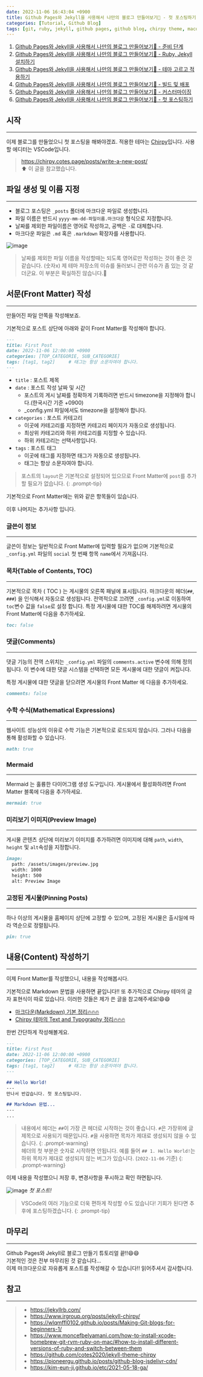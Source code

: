 ```yaml
---
date: 2022-11-06 16:43:04 +0900
title: Github Pages와 Jekyll을 사용해서 나만의 블로그 만들어보기🚀 - 첫 포스팅하기
categories: [Tutorial, Github Blog]
tags: [git, ruby, jekyll, github pages, github blog, chirpy theme, macos] ## Only lowercase
---
```


1. [Github Pages와 Jekyll을 사용해서 나만의 블로그 만들어보기🚀 - 준비 단계](https://leejh95.github.io/posts/github-blog-prepare-to/)
2. [Github Pages와 Jekyll을 사용해서 나만의 블로그 만들어보기🚀 - Ruby, Jekyll 설치하기](https://leejh95.github.io/posts/github-blog-ruby-jekyll/)
3. [Github Pages와 Jekyll을 사용해서 나만의 블로그 만들어보기🚀 - 테마 고르고 적용하기](https://leejh95.github.io/posts/github-blog-theme/)
4. [Github Pages와 Jekyll을 사용해서 나만의 블로그 만들어보기🚀 - 빌드 및 배포](https://leejh95.github.io/posts/github-blog-build-deploy/)
5. [Github Pages와 Jekyll을 사용해서 나만의 블로그 만들어보기🚀 - 커스터마이징](https://leejh95.github.io/posts/github-blog-customizing/)
6. [Github Pages와 Jekyll을 사용해서 나만의 블로그 만들어보기🚀 - 첫 포스팅하기](https://leejh95.github.io/posts/github-blog-first-post/)

## 시작
---
이제 블로그를 만들었으니 첫 포스팅을 해봐야겠죠. 적용한 테마는 [Chirpy](https://github.com/cotes2020/jekyll-theme-chirpy)입니다. 사용할 에디터는 VSCode입니다.

> <https://chirpy.cotes.page/posts/write-a-new-post/>  
> ⬆️ 이 글을 참고했습니다.

## 파일 생성 및 이름 지정
---

- 블로그 포스팅은 `_posts` 폴더에 마크다운 파일로 생성합니다.
- 파일 이름은 반드시 `yyyy-mm-dd-파일이름.마크다운` 형식으로 지정합니다.
- 날짜를 제외한 파일이름은 영어로 작성하고, 공백은 `-`로 대체합니다.
- 마크다운 파일은 `.md` 혹은 `.markdown` 확장자를 사용합니다.

![image](https://dsm01pap003files.storage.live.com/y4mzMoXOb3y9-Lv9WC-6vCfbVtBBuVHd1A1Zr8P1ZO4RxllKa-ravzhAb4tBl9uktnkKqvIUGRuzlltialWlIM9-YQscvEJvSP8lsjbrahqn7zjZ8pZQ9fmQP9ND1lvvnzK6GFghQ32--UKyey8XwRC1kFKa4rtEeZxqfs-uGIGwVzblz1eyjFhd0_A0KsTB1Cl?width=852&height=594&cropmode=none)  

> 날짜를 제외한 파일 이름을 작성할때는 되도록 영어로만 작성하는 것이 좋은 것 같습니다. (숫자x) 제 테마 저장소의 이슈를 둘러보니 관련 이슈가 좀 있는 것 같더군요. 이 부분은 확실하진 않습니다.🤔

## 서문(Front Matter) 작성
---
만들어진 파일 안쪽을 작성해보죠.

기본적으로 포스트 상단에 아래와 같이 Front Matter를 작성해야 합니다.

```markdown
---
title: First Post
date: 2022-11-06 12:00:00 +0900
categories: [TOP_CATEGORIE, SUB_CATEGORIE]
tags: [tag1, tag2]     # 태그는 항상 소문자여야 합니다.
---
```

- `title` : 포스트 제목
- `date` : 포스트 작성 날짜 및 시간
    - 포스트의 게시 날짜를 정확하게 기록하려면 반드시 timezone을 지정해야 합니다.(한국시간 기준 +0900)
    - _config.yml 파일에서도 timezone을 설정해야 합니다.
- `categories` : 포스트 카테고리
    - 이곳에 카테고리를 지정하면 카테고리 페이지가 자동으로 생성됩니다.
    - 최상위 카테고리와 하위 카테고리를 지정할 수 있습니다.
    - 하위 카테고리는 선택사항입니다.
- `tags` : 포스트 태그
    - 이곳에 태그를 지정하면 태그가 자동으로 생성됩니다.
    - 태그는 항상 소문자여야 합니다.

> 포스트의 `layout`은 기본적으로 설정되어 있으므로 Front Matter에 `post`를 추가할 필요가 없습니다.
{: .prompt-tip}

기본적으로 Front Matter에는 위와 같은 항목들이 있습니다.

이후 나머지는 추가사항 입니다.

### 글쓴이 정보
---
글쓴이 정보는 일반적으로 Front Matter에 입력할 필요가 없으며 기본적으로 `_config.yml` 파일의 `social` 첫 번째 항목 `name`에서 가져옵니다.

### 목차(Table of Contents, TOC)
---
기본적으로 목차 ( TOC ) 는 게시물의 오른쪽 패널에 표시됩니다. 마크다운의 헤더(`##`, `###`) 을 인식해서 자동으로 생성됩니다. 전역적으로 끄려면 `_config.yml`로 이동하여 `toc`변수 값을 `false`로 설정 합니다. 특정 게시물에 대한 TOC를 해제하려면 게시물의 Front Matter에 다음을 추가하세요.

```markdown
toc: false
```

### 댓글(Comments)
---
댓글 기능의 전역 스위치는 `_config.yml` 파일의 `comments.active` 변수에 의해 정의됩니다. 이 변수에 대한 댓글 시스템을 선택하면 모든 게시물에 대한 댓글이 켜집니다.

특정 게시물에 대한 댓글을 닫으려면 게시물의 Front Matter 에 다음을 추가하세요.

```markdown
comments: false
```

### 수학 수식(Mathematical Expressions)
---
웹사이트 성능상의 이유로 수학 기능은 기본적으로 로드되지 않습니다. 그러나 다음을 통해 활성화할 수 있습니다.

```markdown
math: true
```

### Mermaid
---
Mermaid 는 훌륭한 다이어그램 생성 도구입니다. 게시물에서 활성화하려면 Front Matter 블록에 다음을 추가하세요.

```markdown
mermaid: true
```

### 미리보기 이미지(Preview Image)
---
게시물 콘텐츠 상단에 미리보기 이미지를 추가하려면 이미지에 대해 `path`, `width`, `height` 및 `alt`속성을 지정합니다.

```markdown
image:
  path: /assets/images/preview.jpg
  width: 1000
  height: 500
  alt: Preview Image
```

### 고정된 게시물(Pinning Posts)
---
하나 이상의 게시물을 홈페이지 상단에 고정할 수 있으며, 고정된 게시물은 출시일에 따라 역순으로 정렬됩니다.

```markdown
pin: true
```

## 내용(Content) 작성하기
---
이제 Front Matter를 작성했으니, 내용을 작성해봅시다.

기본적으로 Markdown 문법을 사용하면 끝입니다!! 또 추가적으로 Chirpy 테마의 글자 표현식이 따로 있습니다. 이러한 것들은 제가 쓴 글을 참고해주세요!😄😄  

- [마크다운(Markdown) 기본 정리🔥🔥🔥](https://leejh95.github.io/posts/markdown-basic/)
- [Chirpy 테마의 Text and Typography 정리🔥🔥🔥](https://leejh95.github.io/posts/chirpy-theme-basic)

한번 간단하게 작성해볼게요.

```markdown
---
title: First Post
date: 2022-11-06 12:00:00 +0900
categories: [TOP_CATEGORIE, SUB_CATEGORIE]
tags: [tag1, tag2]     # 태그는 항상 소문자여야 합니다.
---

## Hello World!
---
만나서 반갑습니다. 첫 포스팅입니다.

## Markdown 문법...
---
...
```

> 내용에서 헤더는 `##`이 가장 큰 헤더로 시작하는 것이 좋습니다. `#`은 가장위에 글제목으로 사용되기 때문입니다. `#`을 사용하면 목차가 제대로 생성되지 않을 수 있습니다.
{: .prompt-warning}  
> 헤더의 첫 부분은 숫자로 시작하면 안됩니다. 예를 들어 `## 1. Hello World!`는 하위 목차가 제대로 생성되지 않는 버그가 있습니다. (`2022-11-06` 기준)
{: .prompt-warning}

이제 내용을 작성했으니 저장 후, 변경사항을 푸시하고 확인 하면됩니다.

![image](https://dsm01pap003files.storage.live.com/y4moEN3Ub3dqC4GZBp2e-pzRGEH8JgduSQa5szQ8J9pUJ14bGnfwMvyALbfZeXgXpBd2Bw75oCe0bKJ9j0ZeO8DRa4AL6iPyZ3WzzfL8SdB23G6lIQ2Ch5F5Yz0ibowA25_guIrgi12TFbmZjROMUR8-HFTu_kao-oLyHVpBZzytZsaZSBvnFupPplxyj2G2yxG?width=2358&height=1490&cropmode=none)
_첫 포스트!_

> VSCode의 여러 기능으로 더욱 편하게 작성할 수도 있습니다! 기회가 된다면 추후에 포스팅하겠습니다.
{: .prompt-tip}

## 마무리
---
Github Pages와 Jekyll로 블로그 만들기 튜토리얼 끝!!😄😄  
기본적인 것은 전부 마무리된 것 같습니다...  
이제 마크다운으로 자유롭게 포스트를 작성해갈 수 있습니다!! 읽어주셔서 감사합니다.

## 참고
---
> - <https://jekyllrb.com/>
> - <https://www.irgroup.org/posts/jekyll-chirpy/>
> - <https://wlqmffl0102.github.io/posts/Making-Git-blogs-for-beginners-1/>
> - <https://www.moncefbelyamani.com/how-to-install-xcode-homebrew-git-rvm-ruby-on-mac/#how-to-install-different-versions-of-ruby-and-switch-between-them>
> - <https://github.com/cotes2020/jekyll-theme-chirpy>
> - <https://pioneergu.github.io/posts/github-blog-jsdelivr-cdn/>
> - <https://kim-eun-ji.github.io/etc/2021-05-18-ga/>